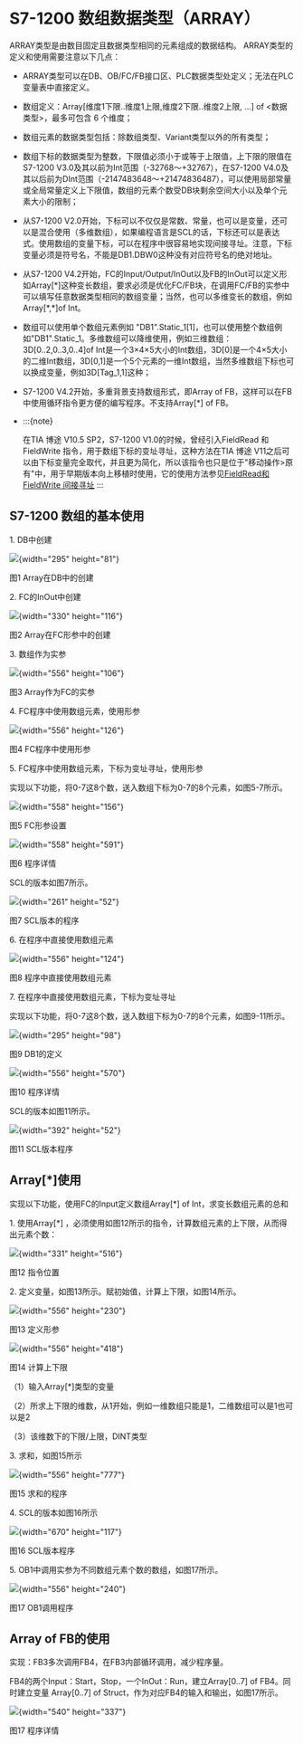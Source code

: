 # S7-1200 数组数据类型（ARRAY）

ARRAY类型是由数目固定且数据类型相同的元素组成的数据结构。
ARRAY类型的定义和使用需要注意以下几点：

-   ARRAY类型可以在DB、OB/FC/FB接口区、PLC数据类型处定义；无法在PLC变量表中直接定义。
-   数组定义：Array\[维度1下限..维度1上限,维度2下限..维度2上限, ...\] of <数据类型\>，最多可包含 6 个维度；
-   数组元素的数据类型包括：除数组类型、Variant类型以外的所有类型；
-   数组下标的数据类型为整数，下限值必须小于或等于上限值，上下限的限值在S7-1200 V3.0及其以前为Int范围（-32768～+32767），在S7-1200
    V4.0及其以后前为DInt范围（-2147483648～+21474836487），可以使用局部常量或全局常量定义上下限值，数组的元素个数受DB块剩余空间大小以及单个元素大小的限制；
-   从S7-1200 V2.0开始，下标可以不仅仅是常数、常量，也可以是变量，还可以是混合使用（多维数组），如果编程语言是SCL的话，下标还可以是表达式。使用数组的变量下标，可以在程序中很容易地实现间接寻址。注意，下标变量必须是符号名，不能是DB1.DBW0这种没有对应符号名的绝对地址。
-   从S7-1200 V4.2开始，FC的Input/Output/InOut以及FB的InOut可以定义形如Array\[\*\]这种变长数组，要求必须是优化FC/FB块，在调用FC/FB的实参中可以填写任意数据类型相同的数组变量；当然，也可以多维变长的数组，例如Array\[\*,\*\]of Int。
-   数组可以使用单个数组元素例如 "DB1".Static_1\[1\]，也可以使用整个数组例如"DB1".Static_1。多维数组可以降维使用，例如三维数组：3D\[0..2,0..3,0..4\]of Int是一个3×4×5大小的Int数组，3D\[0\]是一个4×5大小的二维Int数组，3D\[0,1\]是一个5个元素的一维Int数组，当然多维数组下标也可以换成变量，例如3D\[Tag_1,1\]这种；
-   S7-1200 V4.2开始，多重背景支持数组形式，即Array of FB，这样可以在FB中使用循环指令更方便的编写程序。不支持Array\[\*\] of FB。
-   :::{note}

    在TIA 博途 V10.5 SP2，S7-1200 V1.0的时候，曾经引入FieldRead 和 FieldWrite 指令，用于数组下标的变址寻址，这种方法在TIA 博途 V11之后可以由下标变量完全取代，并且更为简化，所以该指令也只是位于"移动操作\>原有"中，用于早期版本向上移植时使用，它的使用方法参见[FieldRead和 FieldWrite 间接寻址](../../03-instruction/03-Address/04-Field_Read_Write%20-%20[UTF-8].md)
    :::

## S7-1200 数组的基本使用

1\. DB中创建

![](images/4-01.jpg){width="295" height="81"}

图1 Array在DB中的创建

2\. FC的InOut中创建

![](images/4-02.jpg){width="330" height="116"}

图2 Array在FC形参中的创建

3\. 数组作为实参

![](images/4-03.jpg){width="556" height="106"}

图3 Array作为FC的实参

4\. FC程序中使用数组元素，使用形参

![](images/4-04.jpg){width="556" height="126"}

图4 FC程序中使用形参

5\. FC程序中使用数组元素，下标为变址寻址，使用形参

实现以下功能，将0-7这8个数，送入数组下标为0-7的8个元素，如图5-7所示。

![](images/4-05.jpg){width="558" height="156"}

图5 FC形参设置

![](images/4-06.jpg){width="558" height="591"}

图6 程序详情

SCL的版本如图7所示。

![](images/4-07.jpg){width="261" height="52"}

图7 SCL版本的程序

6\. 在程序中直接使用数组元素

![](images/4-08.jpg){width="556" height="124"}

图8 程序中直接使用数组元素

7\. 在程序中直接使用数组元素，下标为变址寻址

实现以下功能，将0-7这8个数，送入数组下标为0-7的8个元素，如图9-11所示。

![](images/4-09.jpg){width="295" height="98"}

图9 DB1的定义

![](images/4-10.jpg){width="556" height="570"}

图10 程序详情

SCL的版本如图11所示。

![](images/4-11.jpg){width="392" height="52"}

图11 SCL版本程序

## Array\[\*\]使用

实现以下功能，使用FC的Input定义数组Array\[\*\] of
Int，求变长数组元素的总和

1\. 使用Array\[\*\]
，必须使用如图12所示的指令，计算数组元素的上下限，从而得出元素个数：

![](images/4-12.jpg){width="331" height="516"}

图12 指令位置

2\. 定义变量，如图13所示。赋初始值，计算上下限，如图14所示。

![](images/4-13.jpg){width="556" height="230"}

图13 定义形参

![](images/4-14.jpg){width="556" height="418"}

图14 计算上下限

（1）输入Array\[\*\]类型的变量

（2）所求上下限的维数，从1开始，例如一维数组只能是1，二维数组可以是1也可以是2

（3）该维数下的下限/上限，DINT类型

3\. 求和，如图15所示

![](images/4-15.jpg){width="556" height="777"}

图15 求和的程序

4\. SCL的版本如图16所示

![](images/4-16.jpg){width="670" height="117"}

图16 SCL版本程序

5\. OB1中调用实参为不同数组元素个数的数组，如图17所示。

![](images/4-18.jpg){width="556" height="240"}

图17 OB1调用程序

## Array of FB的使用

实现：FB3多次调用FB4，在FB3内部循环调用，减少程序量。

FB4的两个Input：Start，Stop，一个InOut：Run，建立Array\[0..7\] of
FB4。同时建立变量 Array\[0..7\] of
Struct，作为对应FB4的输入和输出，如图17所示。

![](images/4-19.jpg){width="540" height="337"}

图17 程序详情

